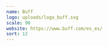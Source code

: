 ```yaml
---
name: Buff
logo: uploads/logo_buff.svg
scale: 90
website: https://www.buff.com/es_es/
sort: 12
---
```

